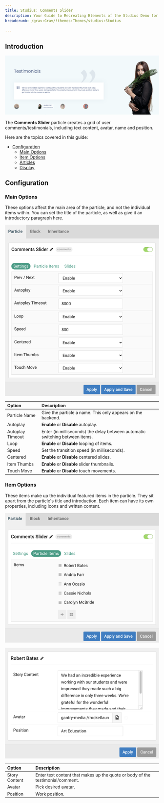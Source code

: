 ```yaml
---
title: Studius: Comments Slider
description: Your Guide to Recreating Elements of the Studius Demo for Grav
breadcrumb: /grav:Grav/!themes:Themes/studius:Studius

---
```


## Introduction

![](assets/particle_commentsslider1.png)

The **Comments Slider** particle creates a grid of user comments/testimonials, including text content, avatar, name and position.

Here are the topics covered in this guide:

* [Configuration](#configuration)
    - [Main Options](#main-options)
    - [Item Options](#item-options)
    - [Articles](#articles)
    - [Display](#display)

## Configuration

### Main Options 

These options affect the main area of the particle, and not the individual items within. You can set the title of the particle, as well as give it an introductory paragraph here.

![](assets/particle_commentsslider2.png)

| Option        | Description                                                                     |
| :-----        | :-----                                                                          |
| Particle Name | Give the particle a name. This only appears on the backend.                     |
| Autoplay         | **Enable** or **Disable** autoplay.                                                                 |
| Autoplay Timeout | Enter (in milliseconds) the delay between automatic switching between items.                        |
| Loop             | **Enable** or **Disable** looping of items.                                                         |
| Speed            | Set the transition speed (in milliseconds).                                                         |
| Centered              | **Enable** or **Disable** centered slides.                                                                      |
| Item Thumbs           | **Enable** or **Disable** slider thumbnails.                                                                    |
| Touch Move            | **Enable** or **Disable** touch movements.                                                                      |

### Item Options

These items make up the individual featured items in the particle. They sit apart from the particle's title and introduction. Each item can have its own properties, including icons and written content.

![](assets/particle_commentsslider3.png)

![](assets/particle_commentsslider4.png)

| Option              | Description                                                            |
| :-----              | :-----                                                                 |
| Story Content | Enter text content that makes up the quote or body of the testimonial/comment. |
| Avatar               | Pick desired avatar.                                  |
| Position            | Work position.                                    					|

